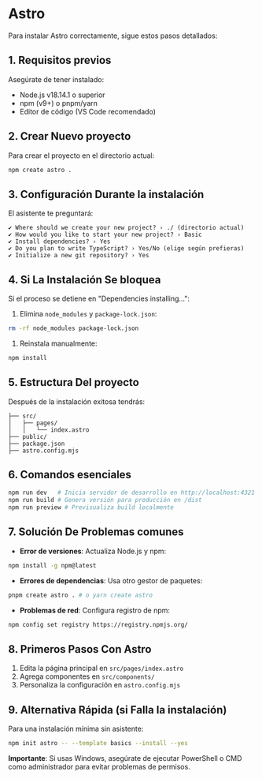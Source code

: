 # Astro

Para instalar Astro correctamente, sigue estos pasos detallados:

## 1. **Requisitos previos**

Asegúrate de tener instalado:

- Node.js v18.14.1 o superior
- npm (v9+) o pnpm/yarn
- Editor de código (VS Code recomendado)

## 2. **Crear Nuevo proyecto**

Para crear el proyecto en el directorio actual:

```bash
npm create astro .
```

## 3. **Configuración Durante la instalación**

El asistente te preguntará:

```
✔ Where should we create your new project? › ./ (directorio actual)
✔ How would you like to start your new project? › Basic
✔ Install dependencies? › Yes
✔ Do you plan to write TypeScript? › Yes/No (elige según prefieras)
✔ Initialize a new git repository? › Yes
```

## 4. **Si La Instalación Se bloquea**

Si el proceso se detiene en "Dependencies installing...":

1. Elimina `node_modules` y `package-lock.json`:

```bash
rm -rf node_modules package-lock.json
```

1. Reinstala manualmente:

```bash
npm install
```

## 5. **Estructura Del proyecto**

Después de la instalación exitosa tendrás:

```
├── src/
│   ├── pages/
│   │   └── index.astro
├── public/
├── package.json
├── astro.config.mjs
```

## 6. **Comandos esenciales**

```bash
npm run dev   # Inicia servidor de desarrollo en http://localhost:4321
npm run build # Genera versión para producción en /dist
npm run preview # Previsualiza build localmente
```

## 7. **Solución De Problemas comunes**

- **Error de versiones**: Actualiza Node.js y npm:

```bash
npm install -g npm@latest
```

- **Errores de dependencias**: Usa otro gestor de paquetes:

```bash
pnpm create astro . # o yarn create astro
```

- **Problemas de red**: Configura registro de npm:

```bash
npm config set registry https://registry.npmjs.org/
```

## 8. **Primeros Pasos Con Astro**

1. Edita la página principal en `src/pages/index.astro`
2. Agrega componentes en `src/components/`
3. Personaliza la configuración en `astro.config.mjs`

## 9. **Alternativa Rápida (si Falla la instalación)**

Para una instalación mínima sin asistente:

```bash
npm init astro -- --template basics --install --yes
```

**Importante**: Si usas Windows, asegúrate de ejecutar PowerShell o CMD como administrador para evitar problemas de permisos.
